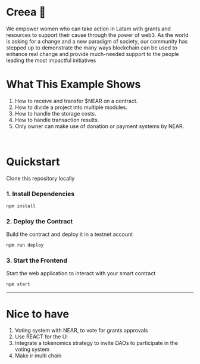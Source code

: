 # Creea 🌱

We empower women who can take action in Latam with grants and resources to support their cause through the power of web3. As the world is asking for a change and a new paradigm of society, our community has stepped up to demonstrate the many ways blockchain can be used to enhance real change and provide much-needed support to the people leading the most impactful initiatives

# What This Example Shows

1. How to receive and transfer $NEAR on a contract.
2. How to divide a project into multiple modules.
3. How to handle the storage costs.
4. How to handle transaction results.
5. Only owner can make use of donation or payment systems by NEAR.

<br />

# Quickstart

Clone this repository locally

### 1. Install Dependencies
```bash
npm install
```

### 2. Deploy the Contract
Build the contract and deploy it in a testnet account
```bash
npm run deploy
```

### 3. Start the Frontend
Start the web application to interact with your smart contract 
```bash
npm start
```

---

# Nice to have

1. Voting system with NEAR, to vote for grants approvals
2. Use REACT for the UI
3. Integrate a tokenomics strategy to invite DAOs to participate in the voting system
4. Make ir multi chain
